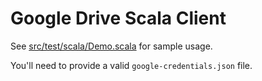 # Google Drive Scala Client

See [src/test/scala/Demo.scala](Demo.scala) for sample usage.

You'll need to provide a valid `google-credentials.json` file.
